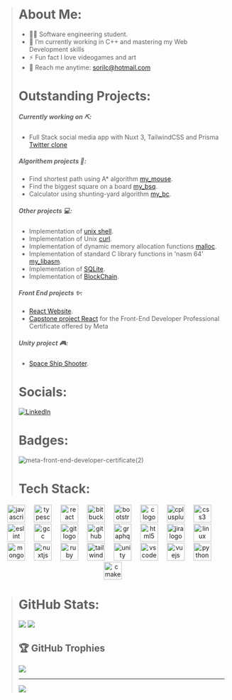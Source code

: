 
>  # About Me:
>  - 👨‍💻 Software engineering student.
>  - 🌱 I’m currently working in C++ and mastering my Web Development skills
>  - ⚡ Fun fact I love videogames and art
>  - 📧 Reach me anytime: sorilc@hotmail.com
> #
> # Outstanding Projects:
> ##### Currently working on ⛏️:
> - Full Stack social media app with Nuxt 3, TailwindCSS and Prisma [Twitter clone](https://github.com/SoraiaBarroso/Full_Stack_Nuxt)
> ##### Algorithem projects 🤖:
>  - Find shortest path using A* algorithm [my_mouse](https://github.com/SoraiaBarroso/My_Mouse_Project).
>  - Find the biggest square on a board [my_bsq](https://github.com/SoraiaBarroso/Bsq_Project).
>  - Calculator using shunting-yard algorithm [my_bc](https://github.com/SoraiaBarroso/Bc_Project).
> ##### Other projects 💻:
> -  Implementation of [unix shell](https://github.com/SoraiaBarroso/My_zsh).
> -  Implementation of Unix [curl](https://github.com/SoraiaBarroso/my_curl).
> -  Implementation of dynamic memory allocation functions [malloc](https://github.com/SoraiaBarroso/my_malloc).
> -  Implementation of standard C library functions in 'nasm 64' [my_libasm](https://github.com/SoraiaBarroso/my_libasm).
> -  Implementation of [SQLite](https://github.com/SoraiaBarroso/my_sqlite).
> -  Implementation of [BlockChain](https://github.com/SoraiaBarroso/Blockchain-Project).
> ##### Front End projects ✨:
> - [React Website](https://techxproject.vercel.app/).
> - [Capstone project React](https://github.com/SoraiaBarroso/capstone_front_end) for the Front-End Developer Professional Certificate offered by Meta
> ##### Unity project 🎮:
> - [Space Ship Shooter](https://iambluue.itch.io/space-ship-shooter).
> #
> # Socials:
> [![LinkedIn](https://img.shields.io/badge/linkedin-%230077B5.svg?style=for-the-badge&logo=linkedin&logoColor=white)](https://www.linkedin.com/in/soraia-lima-cid-579b711b3/)
> #
>
> # Badges:
> ![meta-front-end-developer-certificate(2)](https://github.com/SoraiaBarroso/SoraiaBarroso/assets/115974717/d0d767f5-b436-414b-9917-0f0d6e75ae67)
> # Tech Stack:
<div align="center">
  <img src="https://cdn.jsdelivr.net/gh/devicons/devicon/icons/javascript/javascript-original.svg" height="40" alt="javascript logo"  />
  <img width="12" />
  <img src="https://cdn.jsdelivr.net/gh/devicons/devicon/icons/typescript/typescript-original.svg" height="40" alt="typescript logo"  />
  <img width="12" />
  <img src="https://cdn.jsdelivr.net/gh/devicons/devicon/icons/react/react-original.svg" height="40" alt="react logo"  />
  <img width="12" />
  <img src="https://cdn.jsdelivr.net/gh/devicons/devicon/icons/bitbucket/bitbucket-original.svg" height="40" alt="bitbucket logo"  />
  <img width="12" />
  <img src="https://cdn.jsdelivr.net/gh/devicons/devicon/icons/bootstrap/bootstrap-original.svg" height="40" alt="bootstrap logo"  />
  <img width="12" />
  <img src="https://cdn.jsdelivr.net/gh/devicons/devicon/icons/c/c-original.svg" height="40" alt="c logo"  />
  <img width="12" />
  <img src="https://cdn.jsdelivr.net/gh/devicons/devicon/icons/cplusplus/cplusplus-original.svg" height="40" alt="cplusplus logo"  />
  <img width="12" />
  <img src="https://cdn.jsdelivr.net/gh/devicons/devicon/icons/css3/css3-original.svg" height="40" alt="css3 logo"  />
  <img width="12" />
  <img src="https://cdn.jsdelivr.net/gh/devicons/devicon/icons/eslint/eslint-original.svg" height="40" alt="eslint logo"  />
  <img width="12" />
  <img src="https://cdn.jsdelivr.net/gh/devicons/devicon/icons/gcc/gcc-original.svg" height="40" alt="gcc logo"  />
  <img width="12" />
  <img src="https://cdn.jsdelivr.net/gh/devicons/devicon/icons/git/git-original.svg" height="40" alt="git logo"  />
  <img width="12" />
  <img src="https://cdn.jsdelivr.net/gh/devicons/devicon/icons/github/github-original.svg" height="40" alt="github logo"  />
  <img width="12" />
  <img src="https://cdn.jsdelivr.net/gh/devicons/devicon/icons/graphql/graphql-plain.svg" height="40" alt="graphql logo"  />
  <img width="12" />
  <img src="https://cdn.jsdelivr.net/gh/devicons/devicon/icons/html5/html5-original.svg" height="40" alt="html5 logo"  />
  <img width="12" />
  <img src="https://cdn.jsdelivr.net/gh/devicons/devicon/icons/jira/jira-original.svg" height="40" alt="jira logo"  />
  <img width="12" />
  <img src="https://cdn.jsdelivr.net/gh/devicons/devicon/icons/linux/linux-original.svg" height="40" alt="linux logo"  />
  <img width="12" />
  <img src="https://cdn.jsdelivr.net/gh/devicons/devicon/icons/mongodb/mongodb-original.svg" height="40" alt="mongodb logo"  />
  <img width="12" />
  <img src="https://cdn.jsdelivr.net/gh/devicons/devicon/icons/nuxtjs/nuxtjs-original.svg" height="40" alt="nuxtjs logo"  />
  <img width="12" />
  <img src="https://cdn.jsdelivr.net/gh/devicons/devicon/icons/ruby/ruby-original.svg" height="40" alt="ruby logo"  />
  <img width="12" />
  <img src="https://cdn.jsdelivr.net/gh/devicons/devicon/icons/tailwindcss/tailwindcss-original-wordmark.svg" height="40" alt="tailwindcss logo"  />
  <img width="12" />
  <img src="https://cdn.jsdelivr.net/gh/devicons/devicon/icons/unity/unity-original.svg" height="40" alt="unity logo"  />
  <img width="12" />
  <img src="https://cdn.jsdelivr.net/gh/devicons/devicon/icons/vscode/vscode-original.svg" height="40" alt="vscode logo"  />
  <img width="12" />
  <img src="https://cdn.jsdelivr.net/gh/devicons/devicon/icons/vuejs/vuejs-original.svg" height="40" alt="vuejs logo"  />
  <img width="12" />
  <img src="https://cdn.jsdelivr.net/gh/devicons/devicon/icons/python/python-original.svg" height="40" alt="python logo"  />
  <img width="12" />
  <img src="https://cdn.jsdelivr.net/gh/devicons/devicon/icons/cmake/cmake-original.svg" height="40" alt="cmake logo"  />
</div>

###
> #
> # GitHub Stats:
>![](https://github-readme-streak-stats.herokuapp.com/?user=soraiaBarroso&theme=tokyonight&hide_border=true)
>![](https://github-readme-stats.vercel.app/api/top-langs/?username=soraiaBarroso&theme=tokyonight&hide_border=true&include_all_commits=true&count_private=false&layout=compact)
>
>## 🏆 GitHub Trophies
>![](https://github-profile-trophy.vercel.app/?username=soraiaBarroso&theme=tokyonight&no-frame=true&no-bg=true&margin-w=4)
>
>---
>[![](https://visitcount.itsvg.in/api?id=soraiaBarroso&label=Profile%20Views&color=1&icon=0&pretty=true)](https://visitcount.itsvg.in)

<!-- Proudly created with GPRM ( https://gprm.itsvg.in ) -->
